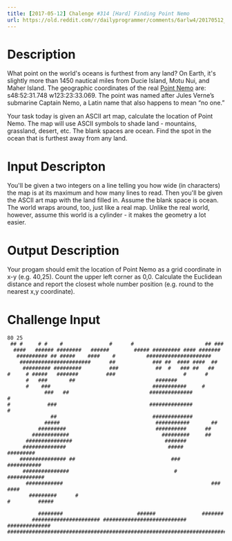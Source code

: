 ```yaml
---
title: [2017-05-12] Chalenge #314 [Hard] Finding Point Nemo
url: https://old.reddit.com/r/dailyprogrammer/comments/6arlw4/20170512_chalenge_314_hard_finding_point_nemo/
---
```


# Description

What point on the world's oceans is furthest from any land? On Earth, it's slightly more than 1450 nautical miles from Ducie Island, Motu Nui, and Maher Island. The geographic coordinates of the real [Point Nemo](http://factinator.com/point-nemo/) are: s48:52:31.748 w123:23:33.069. The point was named after Jules Verne’s submarine Captain Nemo, a Latin name that also happens to mean “no one.” 

Your task today is given an ASCII art map, calculate the location of Point Nemo. The map will use ASCII symbols to shade land - mountains, grassland, desert, etc. The blank spaces are ocean. Find the spot in the ocean that is furthest away from any land.

# Input Descripton

You'll be given a two integers on a line telling you how wide (in characters) the map is at its maximum and how many lines to read. Then you'll be given the ASCII art map with the land filled in. Assume the blank space is ocean. The world wraps around, too, just like a real map. Unlike the real world, however, assume this world is a cylinder - it makes the geometry a lot easier. 

# Output Description

Your progam should emit the location of Point Nemo as a grid coordinate in x-y (e.g. 40,25). Count the upper left corner as 0,0. Calculate the Euclidean distance and report the closest whole number position (e.g. round to the nearest x,y coordinate).

# Challenge Input

    80 25
     ## #     # #    #               #      #                       ## ###         
	  ####   ###### ########   ######        ##### ######### #### #######
	   ########## ## #####    ####    #          #####################
	    #######################      ##            ### ##  #### ####  ##
		 ######### #########         ###            ##  #   ### ##   ##
	#	  # #####   #######         ###                      #      #
		  #   ###       ##                          ####### 
		  #    ###                                 ###########     #
		        ###   ##                          ##############              #
	#    		 ###                              ##############                #
				  ##                               #############
				#####                               ###########       ##
			  #########                             ##########      ##
			############                              #########     ##
		  ###############                              #######
		 ##############                                 #####           #########
		############### ##                               ###           ###########
		 ###############                                  #           ############
		  ############                                                ###   ####
		   #########      #                                
    #	      #####
			  
			  ########                        ######               #######
			###################### ###########################  ##############
	##############################################################################
